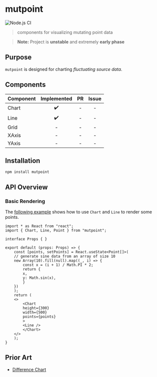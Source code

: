 # mutpoint

![Node.js CI](https://github.com/nonnontrivial/mutpoint/workflows/Node.js%20CI/badge.svg)

> components for visualizing mutating point data

> **Note:** Project is **unstable** and extremely **early phase**

## Purpose

`mutpoint` is designed for charting _fluctuating source data_.

## Components

|Component | Implemented | PR | Issue |
|:---------|:-----------:|:--:|:-----:|
|Chart     |✔️            |-   |-      |
|Line      |✔️            |-   |-      |
|Grid      |-            |-   |-      |
|XAxis     |-            |-   |-      |
|YAxis     |-            |-   |-      |

## Installation

```shell
npm install mutpoint
```

## API Overview

### Basic Rendering

The [following example](https://osc.kd-tree.vercel.app/) shows how to use `Chart` and `Line` to render some points.

```tsx
import * as React from "react";
import { Chart, Line, Point } from "mutpoint";

interface Props { }

export default (props: Props) => {
    const [points, setPoints] = React.useState<Point[]>(
	// generate sine data from an array of size 10
	new Array(10).fill(null).map((_, i) => {
	    const x = (i + 1) / Math.PI * 2;
	    return {
		x,
		y: Math.sin(x),
	    }
	})
    );
    return (
	<>
	    <Chart
		height={300}
		width={500}
		points={points}
	    >
		<Line />
	    </Chart>
	</>
    );
}

```

## Prior Art

- [Difference Chart](https://observablehq.com/@d3/difference-chart)
